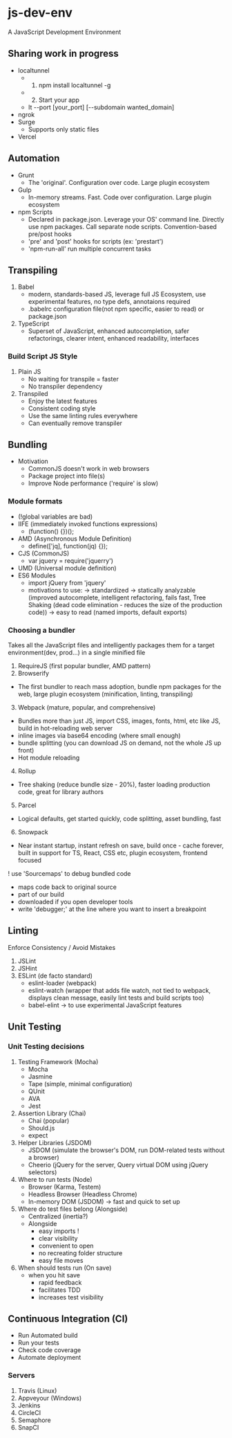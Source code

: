 # js-dev-env
A JavaScript Development Environment

## Sharing work in progress
- localtunnel
  - 1. npm install localtunnel -g
  - 2. Start your app
  - lt --port [your_port] [--subdomain wanted_domain]
- ngrok
- Surge
  - Supports only static files
- Vercel

## Automation
- Grunt
  - The 'original'. Configuration over code. Large plugin ecosystem
- Gulp
  - In-memory streams. Fast. Code over configuration. Large plugin ecosystem
- npm Scripts
  - Declared in package.json. Leverage your OS' command line. Directly use npm packages. Call separate node scripts. Convention-based pre/post hooks
  - 'pre' and 'post' hooks for scripts (ex: 'prestart')
  - 'npm-run-all' run multiple concurrent tasks

## Transpiling
1. Babel
   - modern, standards-based JS, leverage full JS Ecosystem, use experimental features, no type defs, annotaions required
   - .babelrc configuration file(not npm specific, easier to read) or package.json
2. TypeScript
   - Superset of JavaScript, enhanced autocompletion, safer refactorings, clearer intent, enhanced readability, interfaces

### Build Script JS Style
1. Plain JS
   - No waiting for transpile = faster
   - No transpiler dependency
2. Transpiled
   - Enjoy the latest features
   - Consistent coding style
   - Use the same linting rules everywhere
   - Can eventually remove transpiler

## Bundling
  - Motivation
    - CommonJS doesn't work in web browsers
    - Package project into file(s)
    - Improve Node performance ('require' is slow)

### Module formats 
- (!global variables are bad)
- IIFE (immediately invoked functions expressions)
  - (function() {})();
- AMD (Asynchronous Module Definition)
  - define(['jq], function(jq) {});
- CJS (CommonJS)
  - var jquery = require('jquerry')
- UMD (Universal module definition)
- ES6 Modules
  - import jQuery from 'jquery'
  - motivations to use:
    -> standardized
    -> statically analyzable (improved autocomplete, intelligent refactoring, fails fast, Tree Shaking (dead code elimination - reduces the size of the production code))
    -> easy to read (named imports, default exports)

### Choosing a bundler
Takes all the JavaScript files and intelligently packages them for a target environment(dev, prod...) in a single minified file
1. RequireJS (first popular bundler, AMD pattern)
2. Browserify
  - The first bundler to reach mass adoption, bundle npm packages for the web, large plugin ecosystem (minification, linting, transpiling)
3. Webpack (mature, popular, and comprehensive)
  - Bundles more than just JS, import CSS, images, fonts, html, etc like JS, build in hot-reloading web server
  - inline images via base64 encoding (where small enough)
  - bundle splitting (you can download JS on demand, not the whole JS up front)
  - Hot module reloading
4. Rollup
  - Tree shaking (reduce bundle size - 20%), faster loading production code, great for library authors
5. Parcel
  - Logical defaults, get started quickly, code splitting, asset bundling, fast
6. Snowpack
  - Near instant startup, instant refresh on save, build once - cache forever, built in support for TS, React, CSS etc, plugin ecosystem, frontend focused 

! use 'Sourcemaps' to debug bundled code
  - maps code back to original source
  - part of our build
  - downloaded if you open developer tools
  - write 'debugger;' at the line where you want to insert a breakpoint

## Linting
Enforce Consistency / Avoid Mistakes
1. JSLint
2. JSHint
3. ESLint (de facto standard)
   - eslint-loader (webpack)
   - eslint-watch (wrapper that adds file watch, not tied to webpack, displays clean message, easily lint tests and build scripts too)
   - babel-elint -> to use experimental JavaScript features

## Unit Testing

### Unit Testing decisions
1. Testing Framework (Mocha)
   - Mocha
   - Jasmine
   - Tape (simple, minimal configuration)
   - QUnit
   - AVA
   - Jest
2. Assertion Library (Chai)
   - Chai (popular)
   - Should.js
   - expect
3. Helper Libraries (JSDOM)
   - JSDOM (simulate the browser's DOM, run DOM-related tests without a browser)
   - Cheerio (jQuery for the server, Query virtual DOM using jQuery selectors)
4. Where to run tests (Node)
   - Browser (Karma, Testem)
   - Headless Browser (Headless Chrome)
   - In-memory DOM (JSDOM) -> fast and quick to set up
5. Where do test files belong (Alongside)
   - Centralized (inertia?)
   - Alongside
     - easy imports !
     - clear visibility
     - convenient to open
     - no recreating folder structure
     - easy file moves
6. When should tests run (On save)
   - when you hit save
     - rapid feedback
     - facilitates TDD
     - increases test visibility

## Continuous Integration (CI)
- Run Automated build
- Run your tests
- Check code coverage
- Automate deployment

### Servers
1. Travis (Linux)
2. Appveyour (Windows)
3. Jenkins
4. CircleCI
5. Semaphore
6. SnapCI
